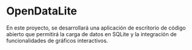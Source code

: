 # OpenDataLite
En este proyecto, se desarrollará una aplicación de escritorio de código abierto que permitirá la carga de datos en SQLite y la integración de funcionalidades de gráficos interactivos.
